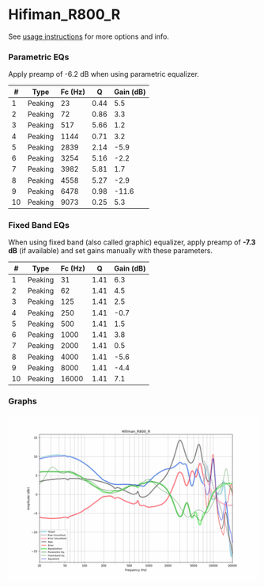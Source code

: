# Hifiman_R800_R
See [usage instructions](https://github.com/jaakkopasanen/AutoEq#usage) for more options and info.

### Parametric EQs
Apply preamp of -6.2 dB when using parametric equalizer.

|   # | Type    |   Fc (Hz) |    Q |   Gain (dB) |
|-----|---------|-----------|------|-------------|
|   1 | Peaking |        23 | 0.44 |         5.5 |
|   2 | Peaking |        72 | 0.86 |         3.3 |
|   3 | Peaking |       517 | 5.66 |         1.2 |
|   4 | Peaking |      1144 | 0.71 |         3.2 |
|   5 | Peaking |      2839 | 2.14 |        -5.9 |
|   6 | Peaking |      3254 | 5.16 |        -2.2 |
|   7 | Peaking |      3982 | 5.81 |         1.7 |
|   8 | Peaking |      4558 | 5.27 |        -2.9 |
|   9 | Peaking |      6478 | 0.98 |       -11.6 |
|  10 | Peaking |      9073 | 0.25 |         5.3 |

### Fixed Band EQs
When using fixed band (also called graphic) equalizer, apply preamp of **-7.3 dB** (if available) and set gains manually with these parameters.

|   # | Type    |   Fc (Hz) |    Q |   Gain (dB) |
|-----|---------|-----------|------|-------------|
|   1 | Peaking |        31 | 1.41 |         6.3 |
|   2 | Peaking |        62 | 1.41 |         4.5 |
|   3 | Peaking |       125 | 1.41 |         2.5 |
|   4 | Peaking |       250 | 1.41 |        -0.7 |
|   5 | Peaking |       500 | 1.41 |         1.5 |
|   6 | Peaking |      1000 | 1.41 |         3.8 |
|   7 | Peaking |      2000 | 1.41 |         0.5 |
|   8 | Peaking |      4000 | 1.41 |        -5.6 |
|   9 | Peaking |      8000 | 1.41 |        -4.4 |
|  10 | Peaking |     16000 | 1.41 |         7.1 |

### Graphs
![](./Hifiman_R800_R.png)
